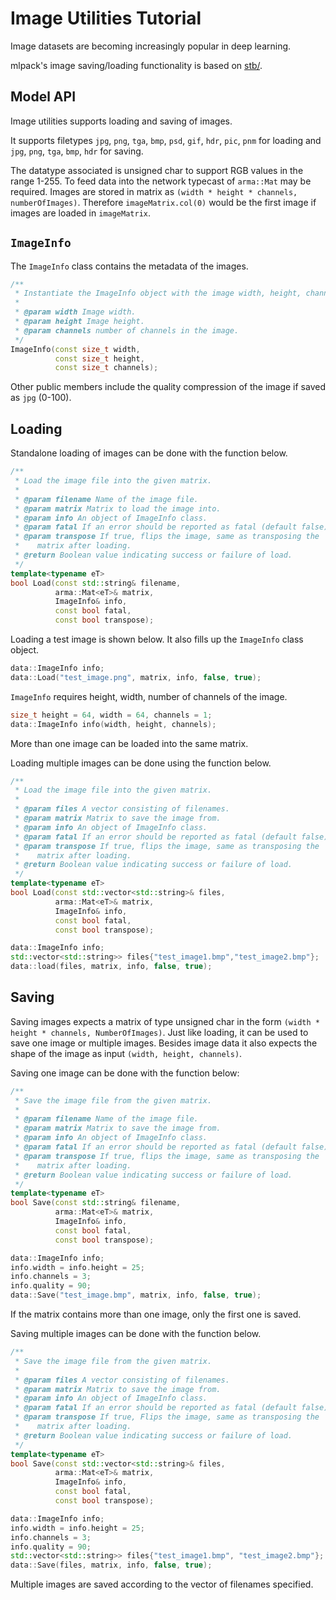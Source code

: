 # Image Utilities Tutorial

Image datasets are becoming increasingly popular in deep learning.

mlpack's image saving/loading functionality is based on [stb/](https://github.com/nothings/stb).

## Model API

Image utilities supports loading and saving of images.

It supports filetypes `jpg`, `png`, `tga`, `bmp`, `psd`, `gif`, `hdr`, `pic`,
`pnm` for loading and `jpg`, `png`, `tga`, `bmp`, `hdr` for saving.

The datatype associated is unsigned char to support RGB values in the range
1-255. To feed data into the network typecast of `arma::Mat` may be required.
Images are stored in matrix as `(width * height * channels, numberOfImages)`.
Therefore `imageMatrix.col(0)` would be the first image if images are loaded in
`imageMatrix`.

## `ImageInfo`

The `ImageInfo` class contains the metadata of the images.

```c++
/**
 * Instantiate the ImageInfo object with the image width, height, channels.
 *
 * @param width Image width.
 * @param height Image height.
 * @param channels number of channels in the image.
 */
ImageInfo(const size_t width,
          const size_t height,
          const size_t channels);
```

Other public members include the quality compression of the image if saved as
`jpg` (0-100).

## Loading

Standalone loading of images can be done with the function below.

```c++
/**
 * Load the image file into the given matrix.
 *
 * @param filename Name of the image file.
 * @param matrix Matrix to load the image into.
 * @param info An object of ImageInfo class.
 * @param fatal If an error should be reported as fatal (default false).
 * @param transpose If true, flips the image, same as transposing the
 *    matrix after loading.
 * @return Boolean value indicating success or failure of load.
 */
template<typename eT>
bool Load(const std::string& filename,
          arma::Mat<eT>& matrix,
          ImageInfo& info,
          const bool fatal,
          const bool transpose);
```

Loading a test image is shown below. It also fills up the `ImageInfo` class
object.

```c++
data::ImageInfo info;
data::Load("test_image.png", matrix, info, false, true);
```

`ImageInfo` requires height, width, number of channels of the image.

```c++
size_t height = 64, width = 64, channels = 1;
data::ImageInfo info(width, height, channels);
```

More than one image can be loaded into the same matrix.

Loading multiple images can be done using the function below.

```c++
/**
 * Load the image file into the given matrix.
 *
 * @param files A vector consisting of filenames.
 * @param matrix Matrix to save the image from.
 * @param info An object of ImageInfo class.
 * @param fatal If an error should be reported as fatal (default false).
 * @param transpose If true, flips the image, same as transposing the
 *    matrix after loading.
 * @return Boolean value indicating success or failure of load.
 */
template<typename eT>
bool Load(const std::vector<std::string>& files,
          arma::Mat<eT>& matrix,
          ImageInfo& info,
          const bool fatal,
          const bool transpose);
```

```c++
data::ImageInfo info;
std::vector<std::string>> files{"test_image1.bmp","test_image2.bmp"};
data::load(files, matrix, info, false, true);
```

## Saving

Saving images expects a matrix of type unsigned char in the form `(width *
height * channels, NumberOfImages)`.  Just like loading, it can be used to save
one image or multiple images. Besides image data it also expects the shape of
the image as input `(width, height, channels)`.

Saving one image can be done with the function below:

```c++
/**
 * Save the image file from the given matrix.
 *
 * @param filename Name of the image file.
 * @param matrix Matrix to save the image from.
 * @param info An object of ImageInfo class.
 * @param fatal If an error should be reported as fatal (default false).
 * @param transpose If true, flips the image, same as transposing the
 *    matrix after loading.
 * @return Boolean value indicating success or failure of load.
 */
template<typename eT>
bool Save(const std::string& filename,
          arma::Mat<eT>& matrix,
          ImageInfo& info,
          const bool fatal,
          const bool transpose);
```

```c++
data::ImageInfo info;
info.width = info.height = 25;
info.channels = 3;
info.quality = 90;
data::Save("test_image.bmp", matrix, info, false, true);
```

If the matrix contains more than one image, only the first one is saved.

Saving multiple images can be done with the function below.

```c++
/**
 * Save the image file from the given matrix.
 *
 * @param files A vector consisting of filenames.
 * @param matrix Matrix to save the image from.
 * @param info An object of ImageInfo class.
 * @param fatal If an error should be reported as fatal (default false).
 * @param transpose If true, Flips the image, same as transposing the
 *    matrix after loading.
 * @return Boolean value indicating success or failure of load.
 */
template<typename eT>
bool Save(const std::vector<std::string>& files,
          arma::Mat<eT>& matrix,
          ImageInfo& info,
          const bool fatal,
          const bool transpose);
```

```c++
data::ImageInfo info;
info.width = info.height = 25;
info.channels = 3;
info.quality = 90;
std::vector<std::string>> files{"test_image1.bmp", "test_image2.bmp"};
data::Save(files, matrix, info, false, true);
```

Multiple images are saved according to the vector of filenames specified.
